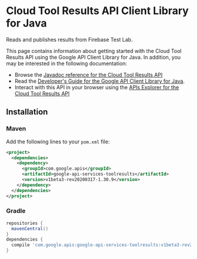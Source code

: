 # Cloud Tool Results API Client Library for Java

Reads and publishes results from Firebase Test Lab.

This page contains information about getting started with the Cloud Tool Results API
using the Google API Client Library for Java. In addition, you may be interested
in the following documentation:

* Browse the [Javadoc reference for the Cloud Tool Results API][javadoc]
* Read the [Developer's Guide for the Google API Client Library for Java][google-api-client].
* Interact with this API in your browser using the [APIs Explorer for the Cloud Tool Results API][api-explorer]

## Installation

### Maven

Add the following lines to your `pom.xml` file:

```xml
<project>
  <dependencies>
    <dependency>
      <groupId>com.google.apis</groupId>
      <artifactId>google-api-services-toolresults</artifactId>
      <version>v1beta3-rev20200317-1.30.9</version>
    </dependency>
  </dependencies>
</project>
```

### Gradle

```gradle
repositories {
  mavenCentral()
}
dependencies {
  compile 'com.google.apis:google-api-services-toolresults:v1beta3-rev20200317-1.30.9'
}
```

[javadoc]: https://googleapis.dev/java/google-api-services-toolresults/latest/index.html
[google-api-client]: https://github.com/googleapis/google-api-java-client/
[api-explorer]: https://developers.google.com/apis-explorer/#p/toolresults/v1/
